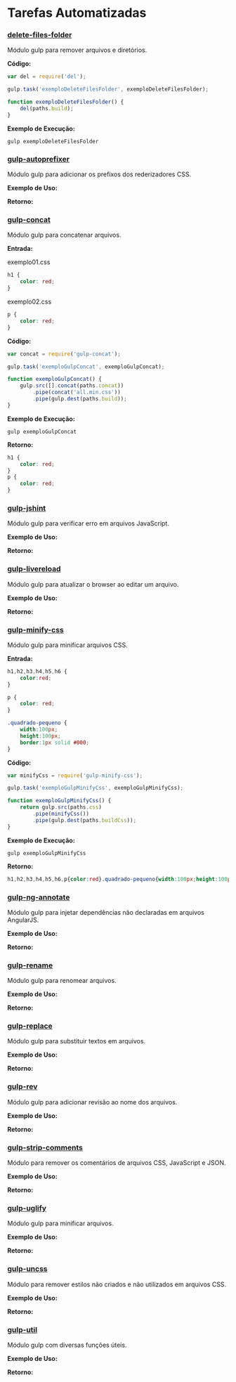 # Tarefas Automatizadas

### [delete-files-folder](https://github.com/gulpjs/gulp/blob/master/docs/recipes/delete-files-folder.md)

Módulo gulp para remover arquivos e diretórios.

**Código:**

```js 
var del = require('del');

gulp.task('exemploDeleteFilesFolder', exemploDeleteFilesFolder);

function exemploDeleteFilesFolder() {
	del(paths.build);
}
```

**Exemplo de Execução:**

```shell 
gulp exemploDeleteFilesFolder
```

### [gulp-autoprefixer](https://www.npmjs.com/package/gulp-autoprefixer)

Módulo gulp para adicionar os prefixos dos rederizadores CSS.

**Exemplo de Uso:**

**Retorno:**

### [gulp-concat](https://www.npmjs.com/package/gulp-concat)

Módulo gulp para concatenar arquivos.

**Entrada:**

exemplo01.css

```css 
h1 {
	color: red;
}
```

exemplo02.css 

```css 
p {
	color: red;
}
```

**Código:**

```js 
var concat = require('gulp-concat');

gulp.task('exemploGulpConcat', exemploGulpConcat);

function exemploGulpConcat() {
	gulp.src([].concat(paths.concat))
		.pipe(concat('all.min.css'))
		.pipe(gulp.dest(paths.build));
}
```

**Exemplo de Execução:**

```shell 
gulp exemploGulpConcat
```

**Retorno:**

```css 
h1 {
	color: red;
}
p {
	color: red;
}
```

### [gulp-jshint](https://www.npmjs.com/package/gulp-jshint)

Módulo gulp para verificar erro em arquivos JavaScript.

**Exemplo de Uso:**

**Retorno:**

### [gulp-livereload](https://www.npmjs.com/package/gulp-livereload)

Módulo gulp para atualizar o browser ao editar um arquivo.

**Exemplo de Uso:**

**Retorno:**

### [gulp-minify-css](https://www.npmjs.com/package/gulp-minify-css)

Módulo gulp para minificar arquivos CSS.

**Entrada:**

```css
h1,h2,h3,h4,h5,h6 {
	color:red;
}

p {
	color: red;
}

.quadrado-pequeno {
	width:100px;
	height:100px;
	border:1px solid #000;
}
```

**Código:**

```js 
var minifyCss = require('gulp-minify-css');

gulp.task('exemploGulpMinifyCss', exemploGulpMinifyCss);

function exemploGulpMinifyCss() {
	return gulp.src(paths.css)
		.pipe(minifyCss())
		.pipe(gulp.dest(paths.buildCss));
}
```

**Exemplo de Execução:**

```shell
gulp exemploGulpMinifyCss
```

**Retorno:**
```css 
h1,h2,h3,h4,h5,h6,p{color:red}.quadrado-pequeno{width:100px;height:100px;border:1px solid #000}
```

### [gulp-ng-annotate](https://www.npmjs.com/package/gulp-ng-annotate/)

Módulo gulp para injetar dependências não declaradas em arquivos AngularJS.

**Exemplo de Uso:**

**Retorno:**

### [gulp-rename](https://www.npmjs.com/package/gulp-rename)

Módulo gulp para renomear arquivos.

**Exemplo de Uso:**

**Retorno:**

### [gulp-replace](https://www.npmjs.com/package/gulp-replace)

Módulo gulp para substituir textos em arquivos.

**Exemplo de Uso:**

**Retorno:**

### [gulp-rev](https://www.npmjs.com/package/gulp-rev)

Módulo gulp para adicionar revisão ao nome dos arquivos.

**Exemplo de Uso:**

**Retorno:**

### [gulp-strip-comments](https://www.npmjs.com/package/gulp-strip-comments/)

Módulo para remover os comentários de arquivos CSS, JavaScript e JSON.

**Exemplo de Uso:**

**Retorno:**

### [gulp-uglify](https://www.npmjs.com/package/gulp-uglify)

Módulo gulp para minificar arquivos.

**Exemplo de Uso:**

**Retorno:**

### [gulp-uncss](https://www.npmjs.com/package/gulp-uncss/)

Módulo para remover estilos não criados e não utilizados em arquivos CSS.

**Exemplo de Uso:**

**Retorno:**

### [gulp-util](https://www.npmjs.com/package/gulp-util)

Módulo gulp com diversas funções úteis.

**Exemplo de Uso:**

**Retorno:**
